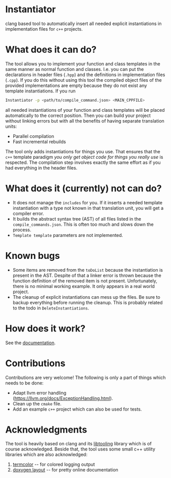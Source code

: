 # Instantiator
clang based tool to automatically insert all needed explicit instantiations in implementation files for `c++` projects.

# What does it can do?
The tool allows you to implement your function and class templates in the same manner as normal function and classes.
I.e. you can put the declarations in header files (`.hpp`) and the definitions in implementation files (`.cpp`).
If you do this without using this tool the compiled object files of the provided implementations are empty because they do not exist any template instantiations.
If you run
```bash
Instantiator -p <path/to/compile_command.json> <MAIN_CPPFILE>
```
all needed instantiations of your function and class templates will be placed automatically to the correct position.
Then you can build your project without linking errors but with all the benefits of having separate translation units:
  - Parallel compilation
  - Fast incremental rebuilds
  
The tool only adds instantiations for things you use. That ensures that the `c++` template paradigm *you only get object code for things you really use* is respected.
The compilation step involves exactly the same effort as if you had everything in the header files.

# What does it (currently) not can do?
  - It does not manage the `includes` for you. If it inserts a needed template instantiation with a type not known in that translation unit, you will get a compiler error.
  - It builds the abstract syntax tree (AST) of all files listed in the `compile_commands.json`. This is often too much and slows down the process.
  - `Template template` parameters are not implemented.

# Known bugs
  - Some items are removed from the `toDoList` because the instantiation is present in the AST. 
    Despite of that a linker error is thrown because the function definition of the removed item is not present.
    Unfortunately, there is no minimal working example. It only appears in a real world project.
  - The cleanup of explicit instantiations can mess up the files. Be sure to backup everything before running the cleanup.
    This is probably related to the todo in `DeleteInstantiations`.
  
# How does it work?
See the [documentation](https://cpp977.github.io/Instantiator/).

# Contributions
Contributions are very welcome!
The following is only a part of things which needs to be done:
  - Adapt llvm error handling (https://llvm.org/docs/ExceptionHandling.html).
  - Clean up the `cmake` file.
  - Add an example `c++` project which can also be used for tests.

# Acknowledgments
The tool is heavily based on clang and its [libtooling](https://clang.llvm.org/docs/LibTooling.html) library which is of course acknowledged.
Beside that, the tool uses some small c++ utility libraries which are also acknowledged:
  1. [termcolor](https://github.com/ikalnytskyi/termcolor) -- for colored logging output
  2. [doxygen layout](https://github.com/jothepro/doxygen-awesome-css) -- for pretty online documentation
